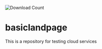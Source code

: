 ![Download Count](https://img.shields.io/github/downloads/diaz-alx/basiclandpage/build)
# basiclandpage
This is a repository for testing cloud services
